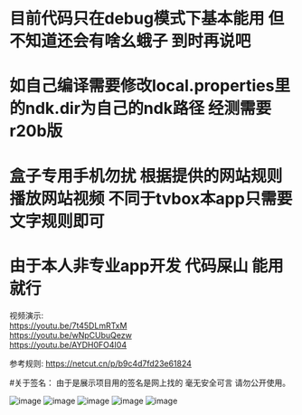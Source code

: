 # 目前代码只在debug模式下基本能用 但不知道还会有啥幺蛾子 到时再说吧     
# 如自己编译需要修改local.properties里的ndk.dir为自己的ndk路径 经测需要r20b版
# 盒子专用手机勿扰 根据提供的网站规则 播放网站视频 不同于tvbox本app只需要文字规则即可
# 由于本人非专业app开发  代码屎山  能用就行
视频演示:      
https://youtu.be/7t45DLmRTxM    
https://youtu.be/wNpCUbuQezw    
https://youtu.be/AYDH0FO4I04       

参考规则: https://netcut.cn/p/b9c4d7fd23e61824      

#关于签名： 由于是展示项目用的签名是网上找的 毫无安全可言 请勿公开使用。  


![image](https://github.com/ykxVK8yL5L/BrowserMovies/blob/main/screenshot/ScreenShot1.png)
![image](https://github.com/ykxVK8yL5L/BrowserMovies/blob/main/screenshot/ScreenShot2.png)
![image](https://github.com/ykxVK8yL5L/BrowserMovies/blob/main/screenshot/ScreenShot3.png)
![image](https://github.com/ykxVK8yL5L/BrowserMovies/blob/main/screenshot/ScreenShot4.png)
![image](https://github.com/ykxVK8yL5L/BrowserMovies/blob/main/screenshot/ScreenShot5.png)